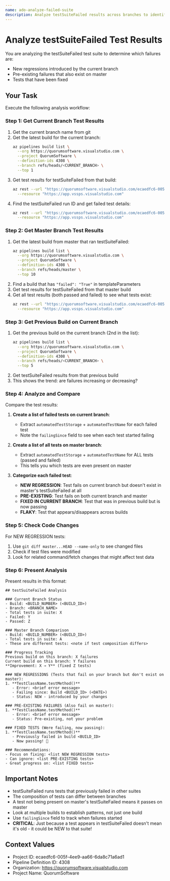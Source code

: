 ```yaml
---
name: ado-analyze-failed-suite
description: Analyze testSuiteFailed results across branches to identify true failures vs pre-existing issues
---
```


# Analyze testSuiteFailed Test Results

You are analyzing the testSuiteFailed test suite to determine which failures are:
- New regressions introduced by the current branch
- Pre-existing failures that also exist on master
- Tests that have been fixed

## Your Task

Execute the following analysis workflow:

### Step 1: Get Current Branch Test Results

1. Get the current branch name from git
2. Get the latest build for the current branch:
   ```bash
   az pipelines build list \
     --org https://quorumsoftware.visualstudio.com \
     --project QuorumSoftware \
     --definition-ids 4308 \
     --branch refs/heads/<CURRENT_BRANCH> \
     --top 1
   ```
3. Get test results for testSuiteFailed from that build:
   ```bash
   az rest --url "https://quorumsoftware.visualstudio.com/ecaedfc6-005f-4ee9-aa66-6da8c71a6ad1/_apis/test/runs?buildUri=vstfs:///Build/Build/<BUILD_ID>&api-version=7.0" \
     --resource "https://app.vssps.visualstudio.com"
   ```
4. Find the testSuiteFailed run ID and get failed test details:
   ```bash
   az rest --url "https://quorumsoftware.visualstudio.com/ecaedfc6-005f-4ee9-aa66-6da8c71a6ad1/_apis/test/runs/<RUN_ID>/results?outcomes=Failed&api-version=7.0" \
     --resource "https://app.vssps.visualstudio.com"
   ```

### Step 2: Get Master Branch Test Results

1. Get the latest build from master that ran testSuiteFailed:
   ```bash
   az pipelines build list \
     --org https://quorumsoftware.visualstudio.com \
     --project QuorumSoftware \
     --definition-ids 4308 \
     --branch refs/heads/master \
     --top 10
   ```
2. Find a build that has `"failed": "True"` in templateParameters
3. Get test results for testSuiteFailed from that master build
4. Get all test results (both passed and failed) to see what tests exist:
   ```bash
   az rest --url "https://quorumsoftware.visualstudio.com/ecaedfc6-005f-4ee9-aa66-6da8c71a6ad1/_apis/test/runs/<MASTER_RUN_ID>/results?api-version=7.0" \
     --resource "https://app.vssps.visualstudio.com"
   ```

### Step 3: Get Previous Build on Current Branch

1. Get the previous build on the current branch (2nd in the list):
   ```bash
   az pipelines build list \
     --org https://quorumsoftware.visualstudio.com \
     --project QuorumSoftware \
     --definition-ids 4308 \
     --branch refs/heads/<CURRENT_BRANCH> \
     --top 5
   ```
2. Get testSuiteFailed results from that previous build
3. This shows the trend: are failures increasing or decreasing?

### Step 4: Analyze and Compare

Compare the test results:

1. **Create a list of failed tests on current branch**:
   - Extract `automatedTestStorage` + `automatedTestName` for each failed test
   - Note the `failingSince` field to see when each test started failing

2. **Create a list of all tests on master branch**:
   - Extract `automatedTestStorage` + `automatedTestName` for ALL tests (passed and failed)
   - This tells you which tests are even present on master

3. **Categorize each failed test**:
   - **NEW REGRESSION**: Test fails on current branch but doesn't exist in master's testSuiteFailed at all
   - **PRE-EXISTING**: Test fails on both current branch and master
   - **FIXED IN CURRENT BRANCH**: Test that was in previous build but is now passing
   - **FLAKY**: Test that appears/disappears across builds

### Step 5: Check Code Changes

For NEW REGRESSION tests:
1. Use `git diff master...HEAD --name-only` to see changed files
2. Check if test files were modified
3. Look for related command/fetch changes that might affect test data

### Step 6: Present Analysis

Present results in this format:

```
## testSuiteFailed Analysis

### Current Branch Status
- Build: <BUILD_NUMBER> (<BUILD_ID>)
- Branch: <BRANCH_NAME>
- Total tests in suite: X
- Failed: Y
- Passed: Z

### Master Branch Comparison
- Build: <BUILD_NUMBER> (<BUILD_ID>)
- Total tests in suite: A
- These are different tests: <note if test composition differs>

### Progress Tracking
Previous build on this branch: X failures
Current build on this branch: Y failures
**Improvement: X → Y** (fixed Z tests)

### NEW REGRESSIONS (Tests that fail on your branch but don't exist on master):
1. **TestClassName.testMethod()**
   - Error: <brief error message>
   - Failing since: Build <BUILD_ID> (<DATE>)
   - Status: NEW - introduced by your changes

### PRE-EXISTING FAILURES (Also fail on master):
1. **TestClassName.testMethod()**
   - Error: <brief error message>
   - Status: Pre-existing, not your problem

### FIXED TESTS (Were failing, now passing):
1. **TestClassName.testMethod()**
   - Previously failed in build <BUILD_ID>
   - Now passing! 🎉

### Recommendations:
- Focus on fixing: <list NEW REGRESSION tests>
- Can ignore: <list PRE-EXISTING tests>
- Great progress on: <list FIXED tests>
```

## Important Notes

- testSuiteFailed runs tests that previously failed in other suites
- The composition of tests can differ between branches
- A test not being present on master's testSuiteFailed means it passes on master
- Look at multiple builds to establish patterns, not just one build
- Use `failingSince` field to track when failures started
- **CRITICAL**: Just because a test appears in testSuiteFailed doesn't mean it's old - it could be NEW to that suite!

## Context Values

- Project ID: ecaedfc6-005f-4ee9-aa66-6da8c71a6ad1
- Pipeline Definition ID: 4308
- Organization: https://quorumsoftware.visualstudio.com
- Project Name: QuorumSoftware